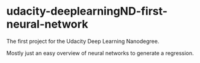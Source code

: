# udacity-deeplearningND-first-neural-network
The first project for the Udacity Deep Learning Nanodegree.

Mostly just an easy overview of neural networks to generate a regression.
